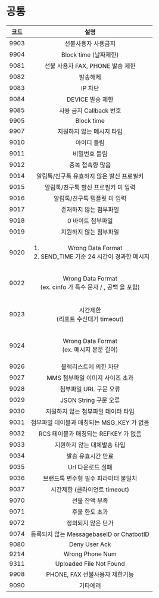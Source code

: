 # 공통



|  코드  |                                    설명                                   |
| :--: | :---------------------------------------------------------------------: |
| 9903 |                                선불사용자 사용금지                               |
| 9904 |                            Block time (날짜제한)                            |
| 9081 |                         선불 사용자 FAX, PHONE 발송 제한                         |
| 9082 |                                   발송해제                                  |
| 9083 |                                  IP 차단                                  |
| 9084 |                               DEVICE 발송 제한                              |
| 9085 |                            사용 금지 Callback 번호                            |
| 9905 |                                Block time                               |
| 9907 |                              지원하지 않는 메시지 타입                             |
| 9010 |                                  아이디 틀림                                 |
| 9011 |                                 비밀번호 틀림                                 |
| 9012 |                                중복 접속량 많음                                |
| 9014 |                         알림톡/친구톡 유효하지 않은 발신 프로필키                         |
| 9015 |                           알림톡/친구톡 발신 프로필키 미 입력                          |
| 9016 |                             알림톡/친구톡 템플릿 미 입력                            |
| 9017 |                               존재하지 않는 첨부파일                              |
| 9018 |                                0 바이트 첨부파일                               |
| 9019 |                               지원하지 않는 첨부파일                              |
| 9020 | <ol><li>Wrong Data Format</li><li>SEND_TIME 기준 24 시간이 경과한 메시지</li></ol> |
| 9022 |       <p>Wrong Data Format<br>(ex. cinfo 가 특수 문자 / , 공백 을 포함)</p>       |
| 9023 |                    <p>시간제한<br>(리포트 수신대기 timeout)</p>                    |
| 9024 |               <p>Wrong Data Format<br>(ex. 메시지 본문 길이)</p>               |
| 9026 |                               블랙리스트에 의한 차단                              |
| 9027 |                           MMS 첨부파일 이미지 사이즈 초과                           |
| 9028 |                              첨부파일 URL 구문 오류                             |
| 9029 |                            JSON String 구문 오류                            |
| 9030 |                           지원하지 않는 첨부파일 데이터 타입                           |
| 9031 |                       첨부파일 테이블과 매칭되는 MSG\_KEY 가 없음                      |
| 9032 |                        RCS 테이블과 매칭되는 REFKEY 가 없음                        |
| 9033 |                             지원하지 않는 대체발송 타입                             |
| 9034 |                                발송 유효시간 만료                               |
| 9035 |                               Url 다운로드 실패                               |
| 9036 |                           브랜드톡 변수형 필수 파라미터 불일치                          |
| 9037 |                           시간제한 (클라이언트 timeout)                          |
| 9070 |                                 선불 잔액 부족                                |
| 9071 |                                 후불 한도 초과                                |
| 9072 |                                정의되지 않은 단가                               |
| 9074 |                    등록되지 않는 MessagebaseID or ChatbotID                   |
| 9080 |                              Deny User Ack                              |
| 9214 |                             Wrong Phone Num                             |
| 9311 |                         Uploaded File Not Found                         |
| 9908 |                          PHONE, FAX 선불사용자 제한기능                          |
| 9090 |                                   기타에러                                  |
